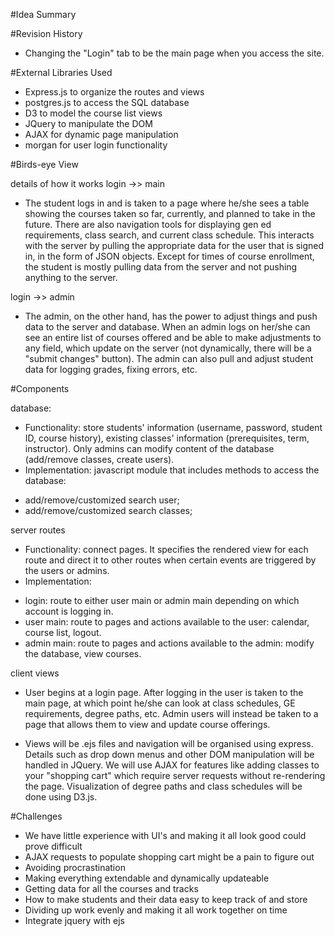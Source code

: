 #Idea Summary


#Revision History
- Changing the "Login" tab to be the main page when you access the site.

#External Libraries Used
- Express.js to organize the routes and views
- postgres.js to access the SQL database
- D3 to model the course list views
- JQuery to manipulate the DOM
- AJAX for dynamic page manipulation 
- morgan for user login functionality

#Birds-eye View

details of how it works
login ->> main
- The student logs in and is taken to a page where he/she sees a table showing the courses taken so far, currently, and planned to take in the future. There are also navigation tools for displaying gen ed requirements, class search, and current class schedule. This interacts with the server by pulling the appropriate data for the user that is signed in, in the form of JSON objects. Except for times of course enrollment, the student is mostly pulling data from the server and not pushing anything to the server.


login ->> admin
- The admin, on the other hand, has the power to adjust things and push data to the server and database. When an admin logs on her/she can see an entire list of courses offered and be able to make adjustments to any field, which update on the server (not dynamically, there will be a "submit changes" button). The admin can also pull and adjust student data for logging grades, fixing errors, etc. 


#Components

database: 

- Functionality: store students' information (username, password, student ID, course history), existing classes' information (prerequisites, term, instructor). Only admins can modify content of the database (add/remove classes, create users). 
- Implementation: javascript module that includes methods to access the database:
+ add/remove/customized search user;
+ add/remove/customized search classes;

server routes
- Functionality: connect pages. It specifies the rendered view for each route and direct it to other routes when certain events are triggered by the users or admins.  
- Implementation: 
+ login: route to either user main or admin main depending on which account is logging in. 
+ user main: route to pages and actions available to the user: calendar, course list, logout.
+ admin main: route to pages and actions available to the admin: modify the database, view courses.

client views
- User begins at a login page. After logging in the user is taken to the main page, at which point he/she can look at class schedules, GE requirements, degree paths, etc. Admin users will instead be taken to a page that allows them to view and update course offerings. 

- Views will be .ejs files and navigation will be organised using express. Details such as drop down menus and other DOM manipulation will be handled in JQuery. We will use AJAX for features like adding classes to your "shopping cart" which require server requests without re-rendering the page. Visualization of degree paths and class schedules will be done using D3.js.


#Challenges
- We have little experience with UI's and making it all look good could prove difficult
- AJAX requests to populate shopping cart might be a pain to figure out
- Avoiding procrastination
- Making everything extendable and dynamically updateable
- Getting data for all the courses and tracks
- How to make students and their data easy to keep track of and store
- Dividing up work evenly and making it all work together on time
- Integrate jquery with ejs 
